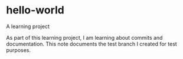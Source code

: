 # hello-world
A learning project

As part of this learning project, I am learning about commits and documentation. This note documents the test branch I created for test purposes.

